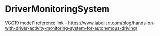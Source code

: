 # DriverMonitoringSystem
VGG19 model1 reference link - https://www.labellerr.com/blog/hands-on-with-driver-activity-monitoring-system-for-autonomous-driving/
